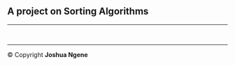 ## A project on Sorting Algorithms
<!DOCTYPE html>
<html lang="en">
<head>
<meta charset="UTF-8">
<meta http-equiv="X-UA-Compatible" content="IE=edge">
<meta name="viewport" content="width=device-width, initial-scale=1.0">
</head>
<body>
<hr>
<p>
</p>
<br>
<hr>
&copy; Copyright <strong> Joshua Ngene </strong> 
</body>
</html>
